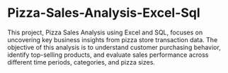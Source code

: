 # Pizza-Sales-Analysis-Excel-Sql
This project, Pizza Sales Analysis using Excel and SQL, focuses on uncovering key business insights from pizza store transaction data. The objective of this analysis is to understand customer purchasing behavior, identify top-selling products, and evaluate sales performance across different time periods, categories, and pizza sizes.
